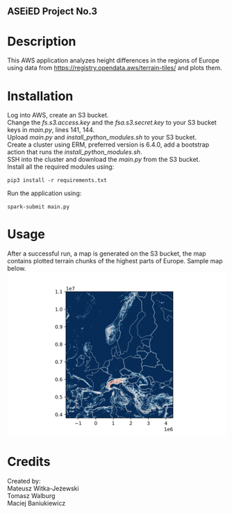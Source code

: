 ## ASEiED Project No.3

# Description
This AWS application analyzes height differences in the regions of Europe using data from https://registry.opendata.aws/terrain-tiles/ and plots them.

# Installation
Log into AWS, create an S3 bucket.  
Change the *fs.s3.access.key* and the *fsa.s3.secret.key* to your S3 bucket keys in *main.py*, lines 141, 144.  
Upload *main.py* and *install_python_modules.sh* to your S3 bucket.  
Create a cluster using ERM, preferred version is 6.4.0, add a bootstrap action that runs the *install_python_modules.sh*.  
SSH into the cluster and download the *main.py* from the S3 bucket.  
Install all the required modules using:  
```
pip3 install -r requirements.txt
```

Run the application using:
```
spark-submit main.py
```

# Usage
After a successful run, a map is generated on the S3 bucket, the map contains plotted terrain chunks of the highest parts of Europe.
Sample map below.
![Alt text](map.png?raw=true "Map")

# Credits
Created by:  
Mateusz Witka-Jeżewski  
Tomasz Walburg  
Maciej Baniukiewicz

